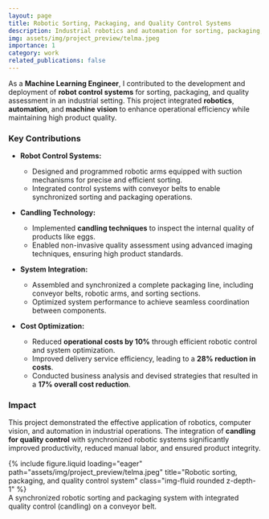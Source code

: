 ```yaml
---
layout: page
title: Robotic Sorting, Packaging, and Quality Control Systems
description: Industrial robotics and automation for sorting, packaging, and quality assessment.
img: assets/img/project_preview/telma.jpeg
importance: 1
category: work
related_publications: false
---
```


As a **Machine Learning Engineer**, I contributed to the development and deployment of **robot control systems** for sorting, packaging, and quality assessment in an industrial setting. This project integrated **robotics**, **automation**, and **machine vision** to enhance operational efficiency while maintaining high product quality.

### Key Contributions
- **Robot Control Systems:**
  - Designed and programmed robotic arms equipped with suction mechanisms for precise and efficient sorting.
  - Integrated control systems with conveyor belts to enable synchronized sorting and packaging operations.

- **Candling Technology:**
  - Implemented **candling techniques** to inspect the internal quality of products like eggs.
  - Enabled non-invasive quality assessment using advanced imaging techniques, ensuring high product standards.

- **System Integration:**
  - Assembled and synchronized a complete packaging line, including conveyor belts, robotic arms, and sorting sections.
  - Optimized system performance to achieve seamless coordination between components.

- **Cost Optimization:**
  - Reduced **operational costs by 10%** through efficient robotic control and system optimization.
  - Improved delivery service efficiency, leading to a **28% reduction in costs**.
  - Conducted business analysis and devised strategies that resulted in a **17% overall cost reduction**.

### Impact
This project demonstrated the effective application of robotics, computer vision, and automation in industrial operations. The integration of **candling for quality control** with synchronized robotic systems significantly improved productivity, reduced manual labor, and ensured product integrity.

<div class="row">
    <div class="col-sm mt-3 mt-md-0">
        {% include figure.liquid loading="eager" path="assets/img/project_preview/telma.jpeg" title="Robotic sorting, packaging, and quality control system" class="img-fluid rounded z-depth-1" %}
    </div>
</div>
<div class="caption">
    A synchronized robotic sorting and packaging system with integrated quality control (candling) on a conveyor belt.
</div>
